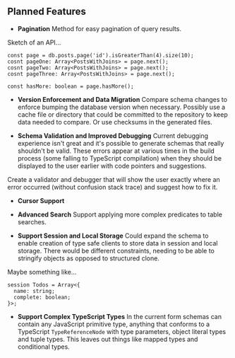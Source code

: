 ## Planned Features

- **Pagination** Method for easy pagination of query results.

Sketch of an API...

```
const page = db.posts.page('id').isGreaterThan(4).size(10);
cosnt pageOne: Array<PostsWithJoins> = page.next();
cosnt pageTwo: Array<PostsWithJoins> = page.next();
cosnt pageThree: Array<PostsWithJoins> = page.next();

const hasMore: boolean = page.hasMore();
```

- **Version Enforcement and Data Migration** Compare schema changes to enforce bumping the database version when necessary. Possibly use a cache file or directory that could be committed to the repository to keep data needed to compare. Or use checksums in the generated files.

- **Schema Validation and Improved Debugging** Current debugging experience isn't great and it's possible to generate schemas that really shouldn't be valid. These errors appear at various times in the build process (some falling to TypeScript compilation) when they should be displayed to the user earlier with code pointers and suggestions.

Create a validator and debugger that will show the user exactly where an error occurred (without confusion stack trace) and suggest how to fix it.

- **Cursor Support**

- **Advanced Search** Support applying more complex predicates to table searches.

- **Support Session and Local Storage** Could expand the schema to enable creation of type safe clients to store data in session and local storage. There would be different constraints, needing to be able to stringify objects as opposed to structured clone.

Maybe something like...

```
session Todos = Array<{
  name: string;
  complete: boolean;
}>;
```

- **Support Complex TypeScript Types** In the current form schemas can contain any JavaScript primitive type, anything that conforms to a TypeScript `TypeReferenceNode` with type parameters, object literal types and tuple types. This leaves out things like mapped types and conditional types.
